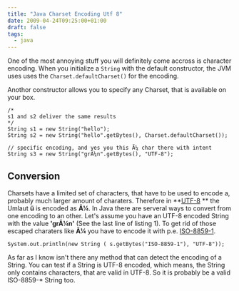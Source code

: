 ```yaml
---
title: "Java Charset Encoding Utf 8"
date: 2009-04-24T09:25:00+01:00
draft: false
tags: 
  - java
---
```


One of the most annoying stuff you will definitely come accross is character encoding.
When you initialize a `String` with the default constructor, the JVM uses uses the `Charset.defaultCharset()` for the encoding. 

Anothor constructor allows you to specify any Charset, that is available on your box.

```
/*
s1 and s2 deliver the same results
*/
String s1 = new String("hello");
String s2 = new String("hello".getBytes(), Charset.defaultCharset());

// specific encoding, and yes you this Ã¼ char there with intent
String s3 = new String("grÃ¼n".getBytes(), "UTF-8");
```

## Conversion
Charsets have a limited set of characters, that have to be used to encode a, probably much larger amount of charaters. Therefore in **<a href="http://en.wikipedia.org/wiki/Utf_8">UTF-8</a> ** the Umlaut **ü** is encoded as **Ã¼**. In Java there are serveral ways to convert from one encoding to an other. Let's assume you have an UTF-8 encoded String with the value **'grÃ¼n'** (See the last line of listing 1). To get rid of those escaped charaters like **Ã¼** you have to encode it with p.e. <a href="http://en.wikipedia.org/wiki/ISO/IEC_8859-1">ISO-8859-1</a>.

```
System.out.println(new String ( s.getBytes("ISO-8859-1"), "UTF-8"));
```

As far as I know isn't there any method that can detect the encoding of a String. You can test if a String is UTF-8 encoded, which means, the String only contains characters, that are valid in UTF-8. So it is probably be a valid ISO-8859-* String too. 
